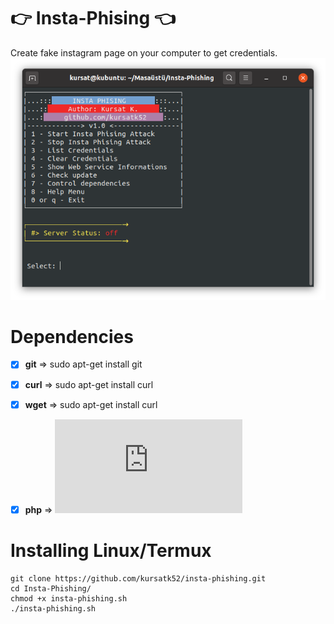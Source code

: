 # :point_right: Insta-Phising  :point_left:

Create fake instagram page on your computer to get credentials.
![Program Main Menu](https://raw.githubusercontent.com/kursatk52/insta-phishing/master/images/insta-phishing-main-menu.png)

# Dependencies
* [x] **git**  => sudo apt-get install git
* [x] **curl** => sudo apt-get install curl
* [x] **wget** => sudo apt-get install curl
* [x] **php**  => ![Php Installation on Linux](https://www.php.net/manual/en/install.unix.debian.php)


# Installing Linux/Termux
```
git clone https://github.com/kursatk52/insta-phishing.git
cd Insta-Phishing/
chmod +x insta-phishing.sh
./insta-phishing.sh
```
